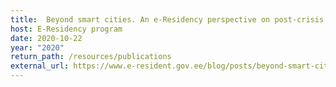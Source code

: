 ```yaml
---
title:  Beyond smart cities. An e-Residency perspective on post-crisis regeneration.
host: E-Residency program
date: 2020-10-22
year: "2020"
return_path: /resources/publications
external_url: https://www.e-resident.gov.ee/blog/posts/beyond-smart-cities
---
```

